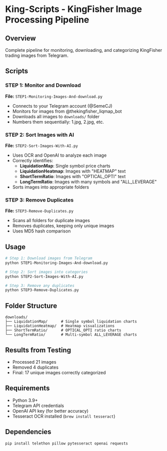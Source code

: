 # King-Scripts - KingFisher Image Processing Pipeline

## Overview
Complete pipeline for monitoring, downloading, and categorizing KingFisher trading images from Telegram.

## Scripts

### STEP 1: Monitor and Download
**File:** `STEP1-Monitoring-Images-And-download.py`
- Connects to your Telegram account (@SemeCJ)
- Monitors for images from @thekingfisher_liqmap_bot
- Downloads all images to `downloads/` folder
- Numbers them sequentially: 1.jpg, 2.jpg, etc.

### STEP 2: Sort Images with AI
**File:** `STEP2-Sort-Images-With-AI.py`
- Uses OCR and OpenAI to analyze each image
- Correctly identifies:
  - **LiquidationMap**: Single symbol price charts
  - **LiquidationHeatmap**: Images with "HEATMAP" text
  - **ShortTermRatio**: Images with "OPTICAL_OPTI" text
  - **LongTermRatio**: Images with many symbols and "ALL_LEVERAGE"
- Sorts images into appropriate folders

### STEP 3: Remove Duplicates
**File:** `STEP3-Remove-Duplicates.py`
- Scans all folders for duplicate images
- Removes duplicates, keeping only unique images
- Uses MD5 hash comparison

## Usage

```bash
# Step 1: Download images from Telegram
python STEP1-Monitoring-Images-And-download.py

# Step 2: Sort images into categories
python STEP2-Sort-Images-With-AI.py

# Step 3: Remove any duplicates
python STEP3-Remove-Duplicates.py
```

## Folder Structure

```
downloads/
├── LiquidationMap/      # Single symbol liquidation charts
├── LiquidationHeatmap/  # Heatmap visualizations
├── ShortTermRatio/      # OPTICAL_OPTI ratio charts
└── LongTermRatio/       # Multi-symbol ALL_LEVERAGE charts
```

## Results from Testing
- Processed 21 images
- Removed 4 duplicates
- Final: 17 unique images correctly categorized

## Requirements
- Python 3.9+
- Telegram API credentials
- OpenAI API key (for better accuracy)
- Tesseract OCR installed (`brew install tesseract`)

## Dependencies
```bash
pip install telethon pillow pytesseract openai requests
```
